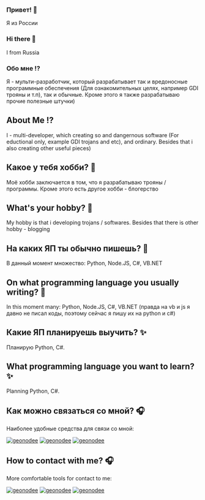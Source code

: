 ### Привет! 👋
Я из России
### Hi there 👋
I from Russia
### Обо мне ⁉
Я - мульти-разработчик, который разрабатывает так и вредоносные программные обеспечения (Для ознакомительных целях, например GDI трояны и т.п), так и обычные. Кроме этого я также разрабатываю прочие полезные штучки)
## About Me ⁉
I - multi-developer, which creating so and dangernous software (For eductional only, example GDI trojans and etc), and ordinary. Besides that i also creating other useful pieces)
## Какое у тебя хобби? 📡
Моё хобби заключается в том, что я разрабатываю трояны / программы. Кроме этого есть другое хобби - блогерство
## What's your hobby? 📡
My hobby is that i developing trojans / softwares. Besides that there is other hobby - blogging
## На каких ЯП ты обычно пишешь? 📝
В данный момент множество: Python, Node.JS, C#, VB.NET
## On what programming language you usually writing? 📝
In this moment many: Python, Node.JS, C#, VB.NET (правда на vb и js я давно не писал коды, поэтому сейчас я пишу их на python и c#)
## Какие ЯП планируешь выучить? ✨
Планирую Python, C#.
## What programming language you want to learn? ✨
Planning Python, C#.
## Как можно связаться со мной? 🎧
Наиболее удобные средства для связи со мной:

[![geonodee](https://img.shields.io/badge/Signal-blue?style=for-the-badge&logo=Signal)](https://signal.me/#eu/-CW_5dcVRTPQg2dGCpjPcnv1On1aWzsXhYOkv98Q7ukQH70xddlHcI5gubOK-W44) [![geonodee](https://img.shields.io/badge/Дискорд-9cf?style=for-the-badge&logo=Discord)](https://discord.gg/Pnc9mPZQfp) [![geonodee](https://img.shields.io/badge/Ютуб-red?style=for-the-badge&logo=YouTube)](https://www.youtube.com/@arhibot)
## How to contact with me? 🎧
More comfortable tools for contact to me:

[![geonodee](https://img.shields.io/badge/Telegram-blue?style=for-the-badge&logo=Telegram)](https://signal.me/#eu/-CW_5dcVRTPQg2dGCpjPcnv1On1aWzsXhYOkv98Q7ukQH70xddlHcI5gubOK-W44) [![geonodee](https://img.shields.io/badge/Discord-9cf?style=for-the-badge&logo=Discord)](https://discord.gg/Pnc9mPZQfp) [![geonodee](https://img.shields.io/badge/YouTube-red?style=for-the-badge&logo=YouTube)](https://www.youtube.com/@arhibot)
